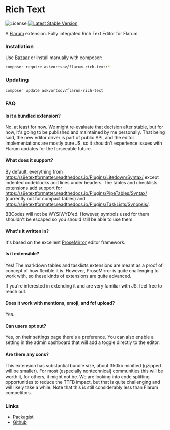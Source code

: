 # Rich Text

![License](https://img.shields.io/badge/license-MIT-blue.svg) [![Latest Stable Version](https://img.shields.io/packagist/v/askvortsov/flarum-rich-text.svg)](https://packagist.org/packages/askvortsov/flarum-rich-text)

A [Flarum](http://flarum.org) extension. Fully integrated Rich Text Editor for Flarum.

### Installation

Use [Bazaar](https://discuss.flarum.org/d/5151-flagrow-bazaar-the-extension-marketplace) or install manually with composer:

```sh
composer require askvortsov/flarum-rich-text:*
```

### Updating

```sh
composer update askvortsov/flarum-rich-text
```

### FAQ

#### Is it a bundled extension?

No, at least for now. We might re-evaluate that decision after stable, but for now, it's going to be published and maintained by me personally. That being said, the new editor driver is part of public API, and the editor implementations are mostly pure JS, so it shouldn't experience issues with Flarum updates for the forseeable future.

#### What does it support?

By default, everything from https://s9etextformatter.readthedocs.io/Plugins/Litedown/Syntax/ except indented codeblocks and lines under headers. The tables and checklists extensions add support for https://s9etextformatter.readthedocs.io/Plugins/PipeTables/Syntax/ (currently not for compact tables) and https://s9etextformatter.readthedocs.io/Plugins/TaskLists/Synopsis/.

BBCodes will not be WYSIWYD'ed. However, symbols used for them shouldn't be escaped so you should still be able to use them.

#### What's it written in?

It's based on the excellent [ProseMirror](https://prosemirror.net/) editor framework.

#### Is it extensible?

Yes! The markdown tables and tasklists extensions are meant as a proof of concept of how flexible it is. However, ProseMirror is quite challenging to work with, so these kinds of extensions are quite advanced.

If you're interested in extending it and are very familiar with JS, feel free to reach out.

#### Does it work with mentions, emoji, and fof upload?

Yes.

#### Can users opt out?

Yes, on their settings page there's a preference. You can also enable a setting in the admin dashboard that will add a toggle directly to the editor.

#### Are there any cons?

This extension has substantial bundle size, about 350kb minified (gzipped will be smaller). For most (especially nontechnical) communities this will be worth it, for others, it might not be. We are looking into code splitting opportunities to reduce the TTFB impact, but that is quite challenging and will likely take a while. Note that this is still considerably less than Flarum competitors.

### Links

- [Packagist](https://packagist.org/packages/askvortsov/flarum-rich-text)
- [Github](https://github.com/askvortsov1/flarum-rich-text)
